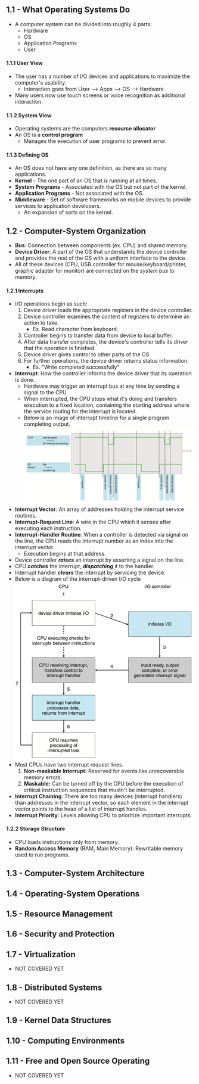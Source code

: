 ## 1.1 - What Operating Systems Do
- A computer system can be divided into roughly 4 parts:
	- Hardware
	- OS
	- Application Programs
	- User
#### 1.1.1 User View
- The user has a number of I/O devices and applications to maximize the computer's usability.
	- Interaction goes from User --> Apps --> OS --> Hardware
- Many users now use touch screens or voice recognition as additional interaction.
#### 1.1.2 System View
- Operating systems are the computers **resource allocator**
- An OS is a **control program**
	- Manages the execution of user programs to prevent error.
#### 1.1.3 Defining OS
- An OS does not have any one definition, as there are so many applications.
- **Kernel** - The one part of an OS that is running at all times.
- **System Programs** - Associated with the OS but not part of the kernel.
- **Application Programs** - Not associated with the OS.
- **Middleware** - Set of software frameworks on mobile devices to provide services to application developers.
	- An expansion of sorts on the kernel.
## 1.2 - Computer-System Organization
- **Bus**: Connection between components (ex. CPU) and shared memory.
- **Device Driver**: A part of the OS that understands the device controller and provides the rest of the OS with a uniform interface to the device.
- All of these devices (CPU, USB controller for mouse/keyboard/printer, graphic adapter for monitor) are connected on the *system bus* to memory.
#### 1.2.1 Interrupts
- I/O operations begin as such:
	1. Device driver loads the appropriate registers in the device controller.
	2. Device controller examines the content of registers to determine an action to take.
		- Ex. Read character from keyboard.
	3. Controller begins to transfer data from device to local buffer.
	4. After data transfer completes, the device's controller tells its driver that the operation is finished.
	5. Device driver gives control to other parts of the OS
	6. For further operations, the device driver returns status information.
		- Ex. "Write completed successfully"
- **Interrupt**: How the controller informs the device driver that its operation is done.
	- Hardware may trigger an interrupt bus at any time by sending a signal to the CPU
	- When interrupted, the CPU stops what it's doing and transfers execution to a fixed location, containing the starting address where the service routing for the interrupt is located.
	- Below is an image of interrupt timeline for a single program completing output.
![](Pasted%20image%2020250930125116.png)
- **Interrupt Vector**: An array of addresses holding the interrupt service routines.
- **Interrupt-Request Line**: A wire in the CPU which it senses after executing each instruction.
- **Interrupt-Handler Routine**: When a controller is detected via signal on the line, the CPU reads the interrupt number as an index into the interrupt vector.
	- Execution begins at that address.
- Device controller ***raises*** an interrupt by asserting a signal on the line.
- CPU ***catches*** the interrupt, ***dispatching*** it to the handler.
- Interrupt handler ***clears*** the interrupt by servicing the device.
- Below is a diagram of the interrupt-driven I/O cycle
![](Pasted%20image%2020250930130618.png)
- Most CPUs have two interrupt request lines.
	1. **Non-maskable Interrupt:** Reserved for events like unrecoverable memory errors.
	2. **Maskable:** Can be turned off by the CPU before the execution of critical instruction sequences that mustn't be interrupted.
- **Interrupt Chaining**: There are too many devices (interrupt handlers) than addresses in the interrupt vector, so each element in the interrupt vector points to the head of a list of interrupt handles.
- **Interrupt Priority**: Levels allowing CPU to prioritize important interrupts.
#### 1.2.2 Storage Structure
- CPU loads instructions only from memory.
- **Random Access Memory** (RAM, Main Memory): Rewritable memory used to run programs.





## 1.3 - Computer-System Architecture














## 1.4 - Operating-System Operations





## 1.5 - Resource Management





## 1.6 - Security and Protection




## 1.7 - Virtualization
- NOT COVERED YET




## 1.8 - Distributed Systems
- NOT COVERED YET




## 1.9 - Kernel Data Structures




## 1.10 - Computing Environments




## 1.11 - Free and Open Source Operating
- NOT COVERED YET